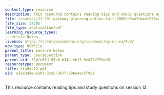 ```yaml
---
content_type: resource
description: This resource contains reading tips and study questions on session 12.
file: /courses/11-201-gateway-planning-action-fall-2005/e3ea3d4ea1973ca59e77806a4ec5f95e_studyq12.pdf
file_size: 37295
file_type: application/pdf
learning_resource_types:
- Lecture Notes
license: https://creativecommons.org/licenses/by-nc-sa/4.0/
ocw_type: OCWFile
parent_title: Lecture Notes
parent_type: CourseSection
parent_uid: 314fe87d-93c0-b34b-ebf3-6e477e72bbd8
resourcetype: Document
title: studyq12.pdf
uid: e3ea3d4e-a197-3ca5-9e77-806a4ec5f95e
---
```

This resource contains reading tips and study questions on session 12.
